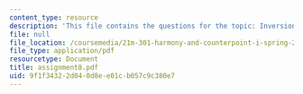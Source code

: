 ```yaml
---
content_type: resource
description: 'This file contains the questions for the topic: Inversions of V7.'
file: null
file_location: /coursemedia/21m-301-harmony-and-counterpoint-i-spring-2005/9f1f34322d040d8ee01cb057c9c380e7_assignment8.pdf
file_type: application/pdf
resourcetype: Document
title: assignment8.pdf
uid: 9f1f3432-2d04-0d8e-e01c-b057c9c380e7
---
```

